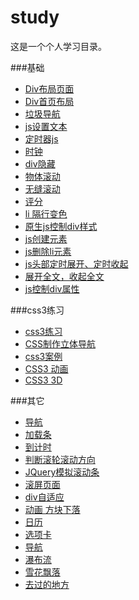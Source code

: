 # study
这是一个个人学习目录。

###基础
- [Div布局页面](http://xiaoxmok.github.io/study/basis/test01.html)
- [Div首页布局](http://xiaoxmok.github.io/study/basis/test02.html)
- [垃圾导航](http://xiaoxmok.github.io/study/basis/test04.html)
- [js设置文本](http://xiaoxmok.github.io/study/basis/test05.html)
- [定时器js](http://xiaoxmok.github.io/study/basis/test06.html)
- [时钟](http://xiaoxmok.github.io/study/basis/test07.html)
- [div隐藏](http://xiaoxmok.github.io/study/basis/test08.html)
- [物体滚动](http://xiaoxmok.github.io/study/basis/test09.html)
- [无缝滚动](http://xiaoxmok.github.io/study/basis/test10.html)
- [评分](http://xiaoxmok.github.io/study/basis/test11.html)
- [li 隔行变色](http://xiaoxmok.github.io/study/basis/test12.html)
- [原生js控制div样式](http://xiaoxmok.github.io/study/basis/test13.html)
- [js创建元素](http://xiaoxmok.github.io/study/basis/test15.html)
- [js删除li元素](http://xiaoxmok.github.io/study/basis/test16.html)
- [js头部定时展开、定时收起](http://xiaoxmok.github.io/study/basis/test17.html)
- [展开全文，收起全文](http://xiaoxmok.github.io/study/basis/test18.html)
- [js控制div属性](http://xiaoxmok.github.io/study/basis/test20.html)


###css3练习
- [css3练习](http://xiaoxmok.github.io/study/css3/test01.html)
- [CSS制作立体导航](http://xiaoxmok.github.io/study/css3/test02.html)
- [css3案例](http://xiaoxmok.github.io/study/css3/test03.html)
- [CSS3 动画](http://xiaoxmok.github.io/study/css3/test04.html)
- [CSS3 3D](http://xiaoxmok.github.io/study/css3/test05.html)



###其它
- [导航](http://xiaoxmok.github.io/study/myTest/nav.html)
- [加载条](http://xiaoxmok.github.io/study/myTest/test01.html)
- [到计时](http://xiaoxmok.github.io/study/myTest/test04.html)
- [判断滚轮滚动方向](http://xiaoxmok.github.io/study/myTest/test05.html)
- [JQuery模拟滚动条](http://xiaoxmok.github.io/study/myTest/test06.html)
- [滚屏页面](http://xiaoxmok.github.io/study/myTest/test08_scroll.html)
- [div自适应](http://xiaoxmok.github.io/study/myTest/test09.html)
- [动画 方块下落](http://xiaoxmok.github.io/study/myTest/test10.html)
- [日历](http://xiaoxmok.github.io/study/myTest/calender.html)
- [选项卡](http://xiaoxmok.github.io/study/myTest/option.html)
- [导航](http://xiaoxmok.github.io/study/myTest/shopping.html)
- [瀑布流](http://xiaoxmok.github.io/study/myTest/Demo/test03.html)
- [雪花飘落](http://xiaoxmok.github.io/study/myTest/test12.html)
- [去过的地方](https://xiaoxmok.github.io/study/map/map.htm)


